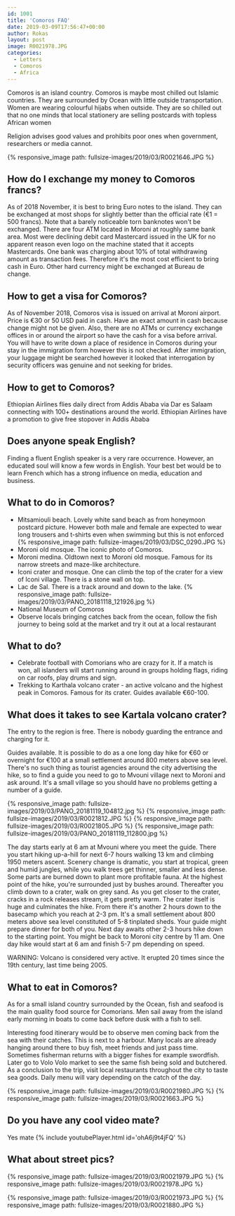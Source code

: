 ```yaml
---
id: 1001
title: 'Comoros FAQ'
date: 2019-03-09T17:56:47+00:00
author: Rokas
layout: post
image: R0021978.JPG
categories:
  - Letters
  - Comoros
  - Africa
---
```

Comoros is an island country. Comoros is maybe most chilled out Islamic countries. They are surrounded by Ocean with little outside transportation. 
Women are wearing colourful hijabs when outside.
They are so chilled out that no one minds that local stationery are selling postcards with topless African women

Religion advises good values and prohibits poor ones when government, researchers or media cannot. 

{% responsive_image path: fullsize-images/2019/03/R0021646.JPG %}

## How do I exchange my money to Comoros francs?
As of 2018 November, it is best to bring Euro notes to the island. They can be exchanged at most shops for slightly better than the official rate (€1 = 500 francs). Note that a barely noticeable torn banknotes won't be exchanged. There are four ATM located in Moroni at roughly same bank area. Most were declining debit card Mastercard issued in the UK for no apparent reason even logo on the machine stated that it accepts Mastercards. One bank was charging about 10% of total withdrawing amount as transaction fees. Therefore it's the most cost efficient to bring cash in Euro. Other hard currency might be exchanged at Bureau de change. 

## How to get a visa for Comoros?
As of November 2018, Comoros visa is issued on arrival at Moroni airport. Price is €30 or 50 USD paid in cash. Have an exact amount in cash because change might not be given. Also, there are no ATMs or currency exchange offices in or around the airport so have the cash for a visa before arrival. You will have to write down a place of residence in Comoros during your stay in the immigration form however this is not checked. After immigration, your luggage might be searched however it looked that interrogation by security officers was genuine and not seeking for brides. 

## How to get to Comoros? 
Ethiopian Airlines flies daily direct from Addis Ababa via Dar es Salaam connecting with 100+ destinations around the world. Ethiopian Airlines have a promotion to give free stopover in Addis Ababa

## Does anyone speak English?
Finding a fluent English speaker is a very rare occurrence. However, an educated soul will know a few words in English. Your best bet would be to learn French which has a strong influence on media, education and business. 

## What to do in Comoros? 
* Mitsamiouli beach. Lovely white sand beach as from honeymoon postcard picture.  However both male and female are expected to wear long trousers and t-shirts even when swimming but this is not enforced
{% responsive_image path: fullsize-images/2019/03/DSC_0290.JPG %}
* Moroni old mosque. The iconic photo of Comoros.
* Moroni medina. Oldtown next to Moroni old mosque. Famous for its narrow streets and maze-like architecture.
* Iconi crater and mosque. One can climb the top of the crater for a view of Iconi village. There is a stone wall on top.
* Lac de Sal. There is a track around and down to the lake.
{% responsive_image path: fullsize-images/2019/03/PANO_20181118_121926.jpg %}
* National Museum of Comoros
* Observe locals bringing catches back from the ocean, follow the fish journey to being sold at the market and try it out at a local restaurant

## What to do?
* Celebrate football with Comorians who are crazy for it. If a match is won, all islanders will start running around in groups holding flags, riding on car roofs, play drums and sign.
* Trekking to Karthala volcano crater - an active volcano and the highest peak in Comoros. Famous for its crater. Guides available €60-100. 

## What does it takes to see Kartala volcano crater?
The entry to the region is free. There is nobody guarding the entrance and charging for it.

Guides available. It is possible to do as a one long day hike for €60 or overnight for €100 at a small settlement around 800 meters above sea level. There's no such thing as tourist agencies around the city advertising the hike, so to find a guide you need to go to Mvouni village next to Moroni and ask around. It's a small village so you should have no problems getting a number of a guide.

{% responsive_image path: fullsize-images/2019/03/PANO_20181119_104812.jpg %}
{% responsive_image path: fullsize-images/2019/03/R0021812.JPG %}
{% responsive_image path: fullsize-images/2019/03/R0021805.JPG %}
{% responsive_image path: fullsize-images/2019/03/PANO_20181119_112800.jpg %}

The day starts early at 6 am at Mvouni where you meet the guide. There you start hiking up-a-hill for next 6-7 hours walking 13 km and climbing 1950 meters ascent. Scenery change is dramatic, you start at tropical, green and humid jungles, while you walk trees get thinner, smaller and less dense. Some parts are burned down to plant more profitable fauna. At the highest point of the hike, you're surrounded just by bushes around. Thereafter you climb down to a crater, walk on grey sand. As you get closer to the crater, cracks in a rock releases stream, it gets pretty warm. The crater itself is huge and culminates the hike.
From there it's another 2 hours down to the basecamp which you reach at 2-3 pm. It's a small settlement about 800 meters above sea level constituted of 5-8 tinplated sheds. Your guide might prepare dinner for both of you.
Next day awaits other 2-3 hours hike down to the starting point. You might be back to Moroni city centre by 11 am.
One day hike would start at 6 am and finish 5-7 pm depending on speed.

WARNING: Volcano is considered very active. It erupted 20 times since the 19th century, last time being 2005.

## What to eat in Comoros?
As for a small island country surrounded by the Ocean, fish and seafood is the main quality food source for Comorians. Men sail away from the island early morning in boats to come back before dusk with a fish to sell. 

Interesting food itinerary would be to observe men coming back from the sea with their catches. This is next to a harbour. Many locals are already hanging around there to buy fish, meet friends and just pass time. Sometimes fisherman returns with a bigger fishes for example swordfish. Later go to Volo Volo market to see the same fish being sold and butchered. As a conclusion to the trip, visit local restaurants throughout the city to taste sea goods. Daily menu will vary depending on the catch of the day.


{% responsive_image path: fullsize-images/2019/03/R0021980.JPG %}
{% responsive_image path: fullsize-images/2019/03/R0021663.JPG %}

## Do you have any cool video mate?
Yes mate
{% include youtubePlayer.html id='ohA6j9t4jFQ' %}


## What about street pics?
{% responsive_image path: fullsize-images/2019/03/R0021979.JPG %}
{% responsive_image path: fullsize-images/2019/03/R0021978.JPG %}

{% responsive_image path: fullsize-images/2019/03/R0021973.JPG %}
{% responsive_image path: fullsize-images/2019/03/R0021880.JPG %}
